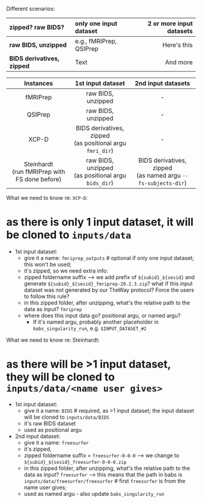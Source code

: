 
Different scenarios:

| zipped? raw BIDS?      | only one input dataset | 2 or more input datasets    |
| :---                  |    :----             |          ---: |
| __raw BIDS, unzipped__      | e.g., fMRIPrep, QSIPrep       | Here's this   |
| __BIDS derivatives, zipped__   | Text        | And more      |

| Instances     | 1st input dataset | 2nd input datasets    |
| :---:                  |    :----:             |         :---: |
| fMRIPrep     | raw BIDS, unzipped       | -   |
| QSIPrep   | raw BIDS, unzipped        | -      |
| XCP-D   | BIDS derivatives, zipped <br> (as positional argu `fmri_dir`)        | -      |
| Steinhardt <br> (run fMRIPrep with FS done before)   | raw BIDS, unzipped <br> (as positional argu `bids_dir`)        | BIDS derivatives, zipped <br> (as named argu `--fs-subjects-dir`)     |


What we need to know re: `XCP-D`:
# as there is only 1 input dataset, it will be cloned to `inputs/data`
* 1st input dataset:
  * give it a name: `fmriprep_outputs`  # optional if only one input dataset; this won't be used;
  * it's zipped, so we need extra info:
  * zipped foldername suffix --> we add prefix of `${subid}_${sesid}` and generate `${subid}_${sesid}_fmriprep-20.2.3.zip`? what if this input dataset was not generated by our TheWay protocol? Force the users to follow this rule?
  * in this zipped folder, after unzipping, what's the relative path to the data as input? `fmriprep`
  * where does this input data go? positional argu, or named argu?
    * If it's named argu, probably another placeholder in `babs_singularity_run`, e.g. `$INPUT_DATASET_#2`

What we need to know re: Steinhardt:
# as there will be >1 input dataset, they will be cloned to `inputs/data/<name user gives>`
* 1st input dataset:
  * give it a name: `BIDS`  # required, as >1 input dataset; the input dataset will be cloned to `inputs/data/BIDS`
  * it's raw BIDS dataset
  * used as positional argu
* 2nd input dataset:
  * give it a name: `freesurfer`
  * it's zipped,
  * zipped foldername suffix = `freesurfer-0-0-0` --> we change to `${subid}_${sesid}_freesurfer-0-0-0.zip`
  * in this zipped folder, after unzipping, what's the relative path to the data as input? `freesurfer` --> this means that the path in babs is `inputs/data/freesurfer/freesurfer`   # first `freesurfer` is from the name user gives;
  * used as named argu - also update `babs_singularity_run`
